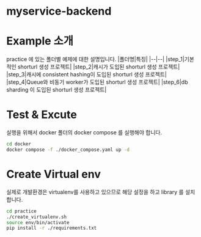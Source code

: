 # myservice-backend

# Example 소개

practice 에 있는 폴더별 예제에 대한 설명입니다.
|폴더명|특징| 
|--|--|
|step_1|기본적인 shorturl 생성 프로젝트|
|step_2|캐시가 도입된 shorturl 생성 프로젝트|
|step_3|캐시에 consistent hashing이 도입된 shorturl 생성 프로젝트|
|step_4|Queue와 비동기 worker가 도입된 shorturl 생성 프로젝트|
|step_6|db sharding 이 도입된 shorturl 생성 프로젝트|

# Test & Excute

실행을 위해서 docker 폴더의 docker compose 를 실행해야 합니다.
```bash
cd docker
docker compose -f ./docker_compose.yaml up -d
```

# Create Virtual env

실제로 개발환경은 virtualenv를 사용하고 있으므로 해당 설정을 하고 library 를 설치합니다.
```bash
cd practice
./create_virtualenv.sh
source env/bin/activate
pip install -r ./requirements.txt
```
